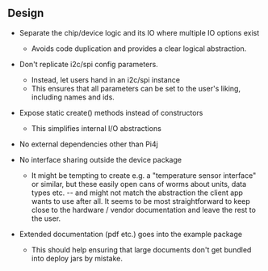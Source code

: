 

## Design 

- Separate the chip/device logic and its IO where multiple IO options exist
  - Avoids code duplication and provides a clear logical abstraction.


- Don't replicate i2c/spi config parameters. 
  - Instead, let users hand in an i2c/spi instance 
  - This ensures that all parameters can be set to the user's liking, including names and ids.
  

- Expose static create() methods instead of constructors
  - This simplifies internal I/O abstractions
  

- No external dependencies other than Pi4j
 

- No interface sharing outside the device package
  - It might be tempting to create e.g. a "temperature sensor interface" or similar, but these easily
    open cans of worms about units, data types etc. -- and might not match the abstraction the
    client app wants to use after all. It seems to be most straightforward to keep close to the
    hardware / vendor documentation and leave the rest to the user.
     


- Extended documentation (pdf etc.) goes into the example package
  - This should help ensuring that large documents don't get bundled into deploy jars by mistake.
